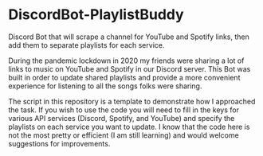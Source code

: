 # DiscordBot-PlaylistBuddy
Discord Bot that will scrape a channel for YouTube and Spotify links, then add them to separate playlists for each service.

During the pandemic lockdown in 2020 my friends were sharing a lot of links to music on YouTube and Spotify in our Discord server.  This Bot was built in order to update shared playlists and provide a more convenient experience for listening to all the songs folks were sharing.

The script in this repository is a template to demonstrate how I approached the task.  If you wish to use the code you will need to fill in the keys for various API services (Discord, Spotify, and YouTube) and specify the playlists on each service you want to update.  I know that the code here is not the most pretty or efficient (I am still learning) and would welcome suggestions for improvements.
